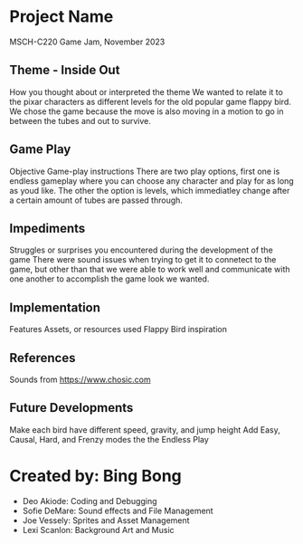# Project Name
MSCH-C220 Game Jam, November 2023

## Theme - Inside Out
How you thought about or interpreted the theme
We wanted to relate it to the pixar characters as different levels for the old popular game flappy bird. We chose the game because the move is also moving in a motion to go in between the tubes and out to survive.

## Game Play
Objective
Game-play instructions
There are two play options, first one is endless gameplay where you can choose any character and play for as long as youd like. The other the option is levels, which immediatley change after a certain amount of tubes are passed through.

## Impediments
Struggles or surprises you encountered during the development of the game
There were sound issues when trying to get it to connetect to the game, but other than that we were able to work well and communicate with one another to accomplish the game look we wanted.

## Implementation
Features
Assets, or resources used
Flappy Bird inspiration

## References

Sounds from https://www.chosic.com

## Future Developments

Make each bird have different speed, gravity, and jump height
Add Easy, Causal, Hard, and Frenzy modes the the Endless Play

# Created by: Bing Bong
- Deo Akiode: Coding and Debugging
- Sofie DeMare: Sound effects and File Management
- Joe Vessely: Sprites and Asset Management
- Lexi Scanlon: Background Art and Music


